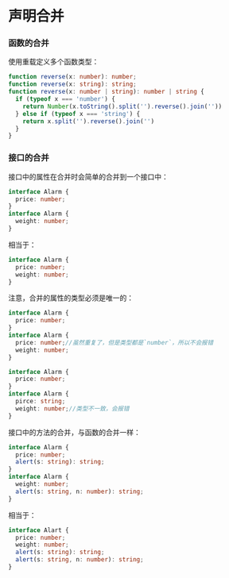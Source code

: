 # 声明合并



### 函数的合并

使用重载定义多个函数类型：

```typescript
function reverse(x: number): number;
function reverse(x: string): string;
function reverse(x: number | string): number | string {
  if (typeof x === 'number') {
    return Number(x.toString().split('').reverse().join(''))
  } else if (typeof x === 'string') {
    return x.split('').reverse().join('')
  }
}
```

### 接口的合并

接口中的属性在合并时会简单的合并到一个接口中：

```typescript
interface Alarm {
  price: number;
}
interface Alarm {
  weight: number;
}
```

相当于：

```typescript
interface Alarm {
  price: number;
  weight: number;
}
```

注意，合并的属性的类型必须是唯一的：

```typescript
interface Alarm {
  price: number;
}
interface Alarm {
  price: number;//虽然重复了，但是类型都是`number`，所以不会报错
  weight: number;
}
```

```typescript
interface Alarm {
  price: number;
}
interface Alarm {
  pirce: string;
  weight: number;//类型不一致，会报错
}
```

接口中的方法的合并，与函数的合并一样：

```typescript
interface Alarm {
  price: number;
  alert(s: string): string;
}
interface Alarm {
  weight: number;
  alert(s: string, n: number): string;
}
```

相当于：

```typescript
interface Alart {
  price: number;
  weight: number;
  alert(s: string): string;
  alert(s: string, n: number): string;
}
```

